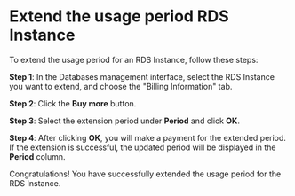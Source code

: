 # Extend the usage period RDS Instance

To extend the usage period for an RDS Instance, follow these steps:

**Step 1**: In the Databases management interface, select the RDS Instance you want to extend, and choose the "Billing Information" tab.

**Step 2**: Click the **Buy more** button.

**Step 3**: Select the extension period under **Period** and click **OK**.

**Step 4**: After clicking **OK**, you will make a payment for the extended period. If the extension is successful, the updated period will be displayed in the **Period** column.

Congratulations! You have successfully extended the usage period for the RDS Instance.
